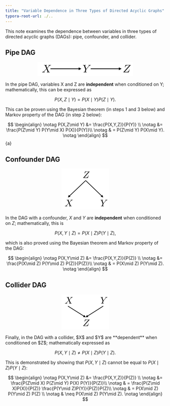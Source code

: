 ```yaml
---
title: "Variable Dependence in Three Types of Directed Acyclic Graphs"
typora-root-url: ./..
---
```


This note examines the dependence between variables in three types of directed acyclic graphs (DAGs): pipe, confounder, and collider.



## Pipe DAG



<figure>
  <center>
  <img src="/assets/images/dag_pipe.svg" width="300">
   </center>
  <center>
  </center>
</figure>

In the pipe DAG, variables X and Z are **independent** when conditioned on Y; mathematically, this can be expressed as 



$$
P(X,Z \mid Y) = P(X\mid Y) P(Z\mid Y).
$$



This can be proven using the Bayesian theorem (in steps 1 and 3 below) and Markov property of the DAG (in step 2 below): 



$$
\begin{align} \notag
P(X,Z\mid Y) &= \frac{P(X,Y,Z)}{P(Y)} \\ \notag
&= \frac{P(Z\mid Y) P(Y\mid X) P(X)}{P(Y)}\\ \notag
& = P(Z\mid Y) P(X\mid Y). \notag
\end{align}
$$ {a}



## Confounder DAG

<figure>
  <center>
  <img src="/assets/images/dag_confounder.svg" width="150">
   </center>
  <center>
  </center>
</figure>

In the DAG with a confounder, $X$ and $Y$ are **independent** when conditioned on $Z$;  mathematically, this is



$$
P(X,Y \mid Z) = P(X\mid Z) P(Y\mid Z),
$$



which is also proved using the Bayesian theorem and Markov property of the DAG: 



$$
\begin{align} \notag
P(X,Y\mid Z) &= \frac{P(X,Y,Z)}{P(Z)} \\ \notag
&= \frac{P(X\mid Z) P(Y\mid Z) P(Z)}{P(Z)}\\ \notag
& = P(X\mid Z) P(Y\mid Z). \notag
\end{align}
$$



## Collider DAG

<figure>
  <center>
  <img src="/assets/images/dag_collider.svg" width="150">
   </center>
  <center>
  </center>
</figure>
Finally, in the DAG with a collider, $X$ and $Y$ are **dependent** when conditioned on $Z$; mathematically expressed as 



$$
P(X,Y \mid Z) \neq P(X\mid Z) P(Y\mid Z).
$$



This is demonstrated by showing that $P(X,Y\mid Z)$ cannot be equal to $P(X\mid Z) P(Y\mid Z)$:



$$
\begin{align} \notag
P(X,Y\mid Z) &= \frac{P(X,Y,Z)}{P(Z)} \\ \notag
&= \frac{P(Z\mid X) P(Z\mid Y) P(X) P(Y)}{P(Z)}\\ \notag
& = \frac{P(Z\mid X)P(X)}{P(Z)} \frac{P(Y\mid Z)P(Y)}{P(Z)}P(Z)\\ \notag
& = P(X\mid Z) P(Y\mid Z) P(Z) \\ \notag
& \neq P(X\mid Z) P(Y\mid Z). \notag
\end{align}
$$

